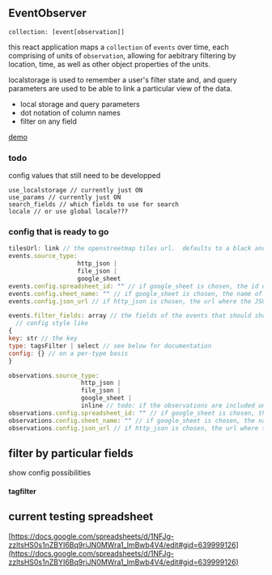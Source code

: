 ## EventObserver

```
collection: [event[observation]]
```


this react application maps a `collection` of `events` over time, each comprising of units of `observation`, allowing for aebitrary filtering by location, time, as well as other object properties of the units.

localstorage is used to remember a user's filter state and, and query parameters are used to be able to link a particular view of the data.

- local storage and query parameters
- dot notation of column names
- filter on any field

[demo](http://niko.io/projects/eventObserverMap/_dist/demo.html)

### todo

config values that still need to be developped

```
use_localstorage // currently just ON
use_params // currently just ON
search_fields // which fields to use for search
locale // or use global locale???
```

### config that is ready to go

```javascript
tilesUrl: link // the openstreetmap tiles url.  defaults to a black and white one
events.source_type:
                   http_json |
                   file_json |
                   google_sheet
events.config.spreadsheet_id: "" // if google_sheet is chosen, the id of the spreadsheet
events.config.sheet_name: "" // if google_sheet is chosen, the name of the sheet in the spreadsheet
events.config.json_url // if http_json is chosen, the url where the JSON can be requested from

events.filter_fields: array // the fields of the events that should show up in the filters box
  // config style like
{
key: str // the key
type: tagsFilter | select // see below for documentation
config: {} // on a per-type basis
}

observations.source_type:
                    http_json |
                    file_json |
                    google_sheet |
                    inline // todo: if the observations are included un the event.observations
observations.config.spreadsheet_id: "" // if google_sheet is chosen, the id of the spreadsheet
observations.config.sheet_name: "" // if google_sheet is chosen, the name of the sheet in the spreadsheet
observations.config.json_url // if http_json is chosen, the url where the JSON can be requested from
```

## filter by particular fields

show config possibilities

#### tagfilter


## current testing spreadsheet

[https://docs.google.com/spreadsheets/d/1NFJg-zzltsHS0s1nZBYI6Bq9riJN0MWra1_lmBwb4V4/edit#gid=639999126](https://docs.google.com/spreadsheets/d/1NFJg-zzltsHS0s1nZBYI6Bq9riJN0MWra1_lmBwb4V4/edit#gid=639999126)
